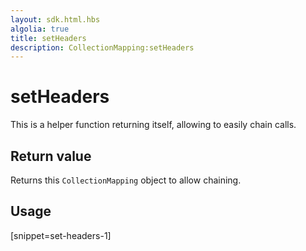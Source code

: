 ```yaml
---
layout: sdk.html.hbs
algolia: true
title: setHeaders
description: CollectionMapping:setHeaders
---
```


  

# setHeaders
This is a helper function returning itself, allowing to easily chain calls.


## Return value

Returns this `CollectionMapping` object to allow chaining.

## Usage

[snippet=set-headers-1]
